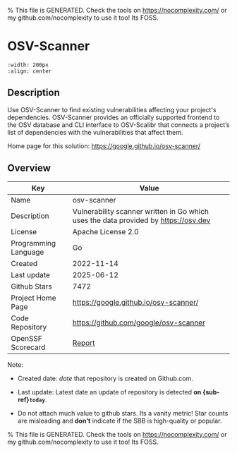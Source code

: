 
% This file is GENERATED. Check the tools on https://nocomplexity.com/ or my github.com/nocomplexity to use it too! Its FOSS. 

# OSV-Scanner


```{image} https://github.com/google/osv-scanner/raw/main/docs/images/osv-scanner-full-logo-lightmode.svg 
:width: 200px 
:align: center 
```

## Description 

Use OSV-Scanner to find existing vulnerabilities affecting your project's dependencies. OSV-Scanner provides an officially supported frontend to the OSV database and CLI interface to OSV-Scalibr that connects a project’s list of dependencies with the vulnerabilities that affect them.

Home page for this solution: https://google.github.io/osv-scanner/ 

## Overview 

| Key | Value |
| --- | --- |
| Name | osv-scanner |
| Description | Vulnerability scanner written in Go which uses the data provided by https://osv.dev |
| License | Apache License 2.0 |
| Programming Language | Go |
| Created | 2022-11-14 |
| Last update | 2025-06-12 |
| Github Stars | 7472 |
| Project Home Page | https://google.github.io/osv-scanner/ |
| Code Repository | https://github.com/google/osv-scanner |
| OpenSSF Scorecard | [Report](https://securityscorecards.dev/viewer/?uri=github.com/google/osv-scanner) |

Note:
 - Created date: *date* that repository is created on Github.com. 

- Last update: Latest date an update of repository is detected **on {sub-ref}`today`**. 

- Do not attach much value to github stars. Its a vanity metric! Star counts are misleading and 
**don't** indicate if the SBB is high-quality or popular.

% This file is GENERATED. Check the tools on https://nocomplexity.com/ or my github.com/nocomplexity to use it too! Its FOSS. 

